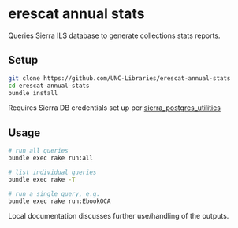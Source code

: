 # erescat annual stats

Queries Sierra ILS database to generate collections stats reports.

## Setup

```bash
git clone https://github.com/UNC-Libraries/erescat-annual-stats
cd erescat-annual-stats
bundle install
```

Requires Sierra DB credentials set up per [sierra_postgres_utilities](https://github.com/UNC-Libraries/sierra-postgres-utilities)

## Usage

```bash
# run all queries
bundle exec rake run:all

# list individual queries
bundle exec rake -T

# run a single query, e.g.
bundle exec rake run:EbookOCA
```

Local documentation discusses further use/handling of the outputs.

